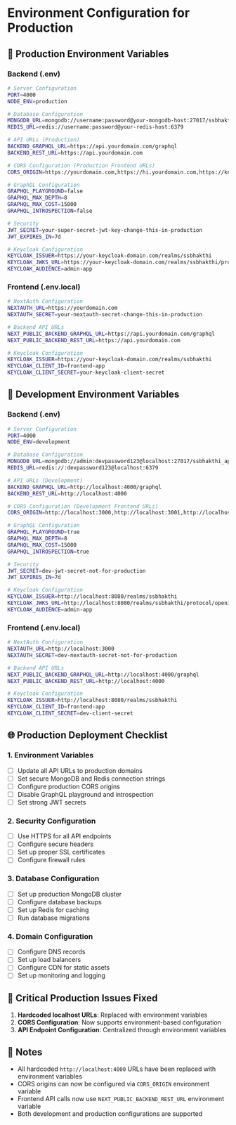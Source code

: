 # Environment Configuration for Production

## 🚀 Production Environment Variables

### Backend (.env)

```bash
# Server Configuration
PORT=4000
NODE_ENV=production

# Database Configuration
MONGODB_URL=mongodb://username:password@your-mongodb-host:27017/ssbhakthi_api?authSource=admin
REDIS_URL=redis://username:password@your-redis-host:6379

# API URLs (Production)
BACKEND_GRAPHQL_URL=https://api.yourdomain.com/graphql
BACKEND_REST_URL=https://api.yourdomain.com

# CORS Configuration (Production Frontend URLs)
CORS_ORIGIN=https://yourdomain.com,https://hi.yourdomain.com,https://kn.yourdomain.com

# GraphQL Configuration
GRAPHQL_PLAYGROUND=false
GRAPHQL_MAX_DEPTH=8
GRAPHQL_MAX_COST=15000
GRAPHQL_INTROSPECTION=false

# Security
JWT_SECRET=your-super-secret-jwt-key-change-this-in-production
JWT_EXPIRES_IN=7d

# Keycloak Configuration
KEYCLOAK_ISSUER=https://your-keycloak-domain.com/realms/ssbhakthi
KEYCLOAK_JWKS_URL=https://your-keycloak-domain.com/realms/ssbhakthi/protocol/openid-connect/certs
KEYCLOAK_AUDIENCE=admin-app
```

### Frontend (.env.local)

```bash
# NextAuth Configuration
NEXTAUTH_URL=https://yourdomain.com
NEXTAUTH_SECRET=your-nextauth-secret-change-this-in-production

# Backend API URLs
NEXT_PUBLIC_BACKEND_GRAPHQL_URL=https://api.yourdomain.com/graphql
NEXT_PUBLIC_BACKEND_REST_URL=https://api.yourdomain.com

# Keycloak Configuration
KEYCLOAK_ISSUER=https://your-keycloak-domain.com/realms/ssbhakthi
KEYCLOAK_CLIENT_ID=frontend-app
KEYCLOAK_CLIENT_SECRET=your-keycloak-client-secret
```

## 🔧 Development Environment Variables

### Backend (.env)

```bash
# Server Configuration
PORT=4000
NODE_ENV=development

# Database Configuration
MONGODB_URL=mongodb://admin:devpassword123@localhost:27017/ssbhakthi_api?authSource=admin
REDIS_URL=redis://:devpassword123@localhost:6379

# API URLs (Development)
BACKEND_GRAPHQL_URL=http://localhost:4000/graphql
BACKEND_REST_URL=http://localhost:4000

# CORS Configuration (Development Frontend URLs)
CORS_ORIGIN=http://localhost:3000,http://localhost:3001,http://localhost:3002

# GraphQL Configuration
GRAPHQL_PLAYGROUND=true
GRAPHQL_MAX_DEPTH=8
GRAPHQL_MAX_COST=15000
GRAPHQL_INTROSPECTION=true

# Security
JWT_SECRET=dev-jwt-secret-not-for-production
JWT_EXPIRES_IN=7d

# Keycloak Configuration
KEYCLOAK_ISSUER=http://localhost:8080/realms/ssbhakthi
KEYCLOAK_JWKS_URL=http://localhost:8080/realms/ssbhakthi/protocol/openid-connect/certs
KEYCLOAK_AUDIENCE=admin-app
```

### Frontend (.env.local)

```bash
# NextAuth Configuration
NEXTAUTH_URL=http://localhost:3000
NEXTAUTH_SECRET=dev-nextauth-secret-not-for-production

# Backend API URLs
NEXT_PUBLIC_BACKEND_GRAPHQL_URL=http://localhost:4000/graphql
NEXT_PUBLIC_BACKEND_REST_URL=http://localhost:4000

# Keycloak Configuration
KEYCLOAK_ISSUER=http://localhost:8080/realms/ssbhakthi
KEYCLOAK_CLIENT_ID=frontend-app
KEYCLOAK_CLIENT_SECRET=dev-client-secret
```

## 🌐 Production Deployment Checklist

### 1. Environment Variables

- [ ] Update all API URLs to production domains
- [ ] Set secure MongoDB and Redis connection strings
- [ ] Configure production CORS origins
- [ ] Disable GraphQL playground and introspection
- [ ] Set strong JWT secrets

### 2. Security Configuration

- [ ] Use HTTPS for all API endpoints
- [ ] Configure secure headers
- [ ] Set up proper SSL certificates
- [ ] Configure firewall rules

### 3. Database Configuration

- [ ] Set up production MongoDB cluster
- [ ] Configure database backups
- [ ] Set up Redis for caching
- [ ] Run database migrations

### 4. Domain Configuration

- [ ] Configure DNS records
- [ ] Set up load balancers
- [ ] Configure CDN for static assets
- [ ] Set up monitoring and logging

## 🚨 Critical Production Issues Fixed

1. **Hardcoded localhost URLs**: Replaced with environment variables
2. **CORS Configuration**: Now supports environment-based configuration
3. **API Endpoint Configuration**: Centralized through environment variables

## 📝 Notes

- All hardcoded `http://localhost:4000` URLs have been replaced with environment variables
- CORS origins can now be configured via `CORS_ORIGIN` environment variable
- Frontend API calls now use `NEXT_PUBLIC_BACKEND_REST_URL` environment variable
- Both development and production configurations are supported
